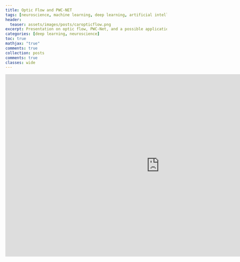 ```yaml
---
title: Optic Flow and PWC-NET
tags: [neuroscience, machine learning, deep learning, artificial intelligence, resources, presentation, computational neuroscience]
header: 
  teaser: assets/images/posts/caropticflow.png
excerpt: Presentation on optic flow, PWC-Net, and a possible application to birds and mice for Janelia
categories: [deep learning, neuroscience]
toc: true
mathjax: "true"
comments: true
collection: posts
comments: true
classes: wide
---
```


<iframe src="https://docs.google.com/presentation/d/e/2PACX-1vS3_GN-Ep7AL8irD7bAKjqAA-SNcm9XNIapxO3Hbwkn6-UiKb5TJqV6YErmfxSSczifS3AyvE9BFdZY/embed?start=false&loop=false&delayms=3000" frameborder="0" width="960" height="569" allowfullscreen="true" mozallowfullscreen="true" webkitallowfullscreen="true"></iframe>